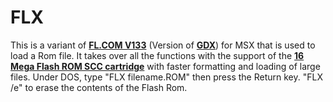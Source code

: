 # FLX
This is a variant of [**FL.COM V133**](https://github.com/gdx-msx/FL) (Version of [**GDX**](https://github.com/gdx-msx)) for MSX that is used to load a Rom file. It takes over all the functions with the support of the [**16 Mega Flash ROM SCC cartridge**](https://www.msx.org/wiki/Popolon-fr_Flash-ROM_SCC_Cartridge) with faster formatting and loading of large files. Under DOS, type "FLX filename.ROM" then press the Return key. "FLX /e" to erase the contents of the Flash Rom.

